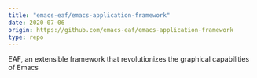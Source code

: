 ```yaml
---
title: "emacs-eaf/emacs-application-framework"
date: 2020-07-06
origin: https://github.com/emacs-eaf/emacs-application-framework
type: repo
---
```


EAF, an extensible framework that revolutionizes the graphical capabilities of Emacs